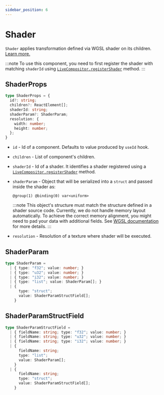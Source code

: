 ```yaml
---
sidebar_position: 6
---
```

# Shader

`Shader` applies transformation defined via WGSL shader on its children. [Learn more.](../../concept/shaders.md)

:::note
To use this component, you need to first register the shader with matching `shaderId` using [`LiveCompositor.registerShader`](../api.md#register-shader) method.
:::

## ShaderProps

```typescript
type ShaderProps = {
  id?: string;
  children?: ReactElement[];
  shaderId: string;
  shaderParam?: ShaderParam;
  resolution: {
    width: number;
    height: number;
  };
}
```

- `id` - Id of a component. Defaults to value produced by `useId` hook.
- `children` - List of component's children.
- `shaderId` - Id of a shader. It identifies a shader registered using a [`LiveCompositor.registerShader`](../api.md#register-shader) method.
- `shaderParam` - Object that will be serialized into a `struct` and passed inside the shader as:
  
  ```wgsl
  @group(1) @binding(0) var<uniform>
  ```
  :::note
  This object's structure must match the structure defined in a shader source code. Currently, we do not handle memory layout automatically.
  To achieve the correct memory alignment, you might need to pad your data with additional fields. See [WGSL documentation](https://www.w3.org/TR/WGSL/#alignment-and-size) for more details.
  :::
- `resolution` - Resolution of a texture where shader will be executed.

## ShaderParam

```typescript
type ShaderParam = 
  | { type: "f32"; value: number; }
  | { type: "u32"; value: number; }
  | { type: "i32"; value: number; }
  | { type: "list"; value: ShaderParam[]; }
  | {
      type: "struct";
      value: ShaderParamStructField[];
    }
```

## ShaderParamStructField

```typescript
type ShaderParamStructField = 
  | { fieldName: string; type: "f32"; value: number; }
  | { fieldName: string; type: "u32"; value: number; }
  | { fieldName: string; type: "i32"; value: number; }
  | {
      fieldName: string;
      type: "list";
      value: ShaderParam[];
    }
  | {
      fieldName: string;
      type: "struct";
      value: ShaderParamStructField[];
    }
```
